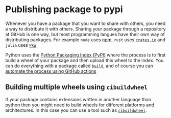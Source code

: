 # Publishing package to pypi

Whenever you have a package that you want to share with others, you need a way to distribute it with others. Sharing your package through a repository at GitHub is one way, but most programming langues have their own way of distributing packages. For example `node` uses [npm](https://www.npmjs.com), `rust` uses [`crates.io`](https://crates.io) and `julia` uses [`Pkg`](https://docs.julialang.org/en/v1/stdlib/Pkg/)

Python uses the [Python Packaging Index (PyPI)](https://pypi.org) where the process is to first build a wheel of your package and then upload this wheel to the index. You can do everything with a package called [`build`](https://github.com/pypa/build), and of course you can [automate the process using GitHub actions](https://packaging.python.org/en/latest/guides/publishing-package-distribution-releases-using-github-actions-ci-cd-workflows/)


## Building multiple wheels using `cibuildwheel`

If your package contains extensions written in another language than python then you might need to build wheels for different platforms and architectures. In this case you can use a tool such as [`cibuildwheel`](https://cibuildwheel.readthedocs.io/en/stable/).
